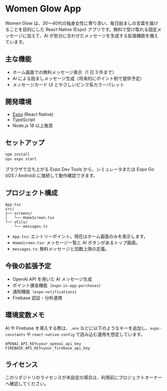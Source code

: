 # Women Glow App

Women Glow は、30〜40代の独身女性に寄り添い、毎日励ましの言葉を届けることを目的にした React Native (Expo) アプリです。無料で受け取れる固定メッセージに加えて、AI が気分に合わせたメッセージを生成する拡張機能を備えています。

## 主な機能

- ホーム画面での無料メッセージ表示（1 日 3 件まで）
- AI による励ましメッセージ生成（将来的にポイント制で提供予定）
- メッセージカード UI とやさしいピンク系カラーパレット

## 開発環境

- [Expo](https://expo.dev/) (React Native)
- TypeScript
- Node.js 18 以上推奨

## セットアップ

```bash
npm install
npx expo start
```

ブラウザで立ち上がる Expo Dev Tools から、シミュレータまたは Expo Go (iOS / Android) に接続して動作確認できます。

## プロジェクト構成

```
App.tsx
src/
├── screens/
│   └── HomeScreen.tsx
└── utils/
    └── messages.ts
```

- `App.tsx`: エントリーポイント。現在はホーム画面のみを表示します。
- `HomeScreen.tsx`: メッセージ一覧と AI ボタンがあるトップ画面。
- `messages.ts`: 無料メッセージと回数上限の定義。

## 今後の拡張予定

- OpenAI API を用いた AI メッセージ生成
- ポイント課金機能（`expo-in-app-purchases`）
- 通知機能（`expo-notifications`）
- Firebase 認証・分析連携

## 環境変数メモ

AI や Firebase を導入する際は、`.env` などに以下のようなキーを追加し、`expo-constants` や `react-native-config` で読み込む運用を想定しています。

```
OPENAI_API_KEY=your_openai_api_key
FIREBASE_API_KEY=your_firebase_api_key
```

## ライセンス

このリポジトリのライセンスが未設定の場合は、利用前にプロジェクトオーナーへ確認してください。

